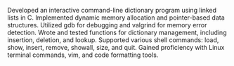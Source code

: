 Developed an interactive command-line dictionary program using linked lists in C.
Implemented dynamic memory allocation and pointer-based data structures.
Utilized gdb for debugging and valgrind for memory error detection.
Wrote and tested functions for dictionary management, including insertion, deletion, and lookup.
Supported various shell commands: load, show, insert, remove, showall, size, and quit.
Gained proficiency with Linux terminal commands, vim, and code formatting tools.
